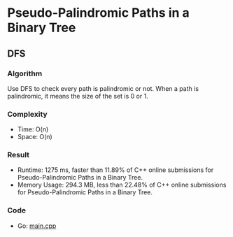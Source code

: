 # Pseudo-Palindromic Paths in a Binary Tree



## DFS



### Algorithm

Use DFS to check every path is palindromic or not.
When a path is palindromic, it means the size of the set is 0 or 1.


### Complexity

- Time: O(n)
- Space: O(n)


### Result

- Runtime: 1275 ms, faster than 11.89% of C++ online submissions for Pseudo-Palindromic Paths in a Binary Tree.
- Memory Usage: 294.3 MB, less than 22.48% of C++ online submissions for Pseudo-Palindromic Paths in a Binary Tree.


### Code

- Go: [main.cpp](#maincpp)